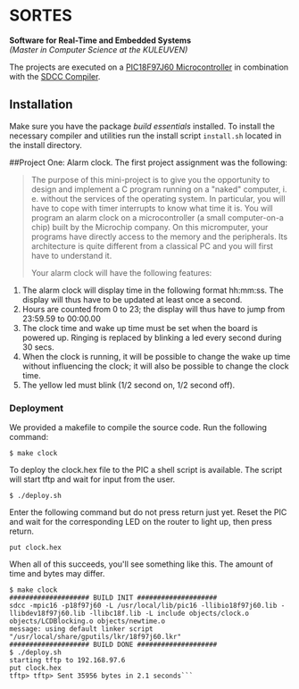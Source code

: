 # SORTES

**Software for Real-Time and Embedded Systems**  
_(Master in Computer Science at the KULEUVEN)_

The projects are executed on a [PIC18F97J60 Microcontroller](http://www.microchip.com/wwwproducts/Devices.aspx?dDocName=en026439) in combination with the [SDCC Compiler](http://sdcc.sourceforge.net/doc/sdccman.pdf).

## Installation 
Make sure you have the package *build essentials* installed. To install the necessary compiler and utilities run the install script `install.sh` located in the install directory. 

##Project One: Alarm clock.
The first project assignment was the following:
>The purpose of this mini-project is to give you the opportunity to design and implement a C program running on a "naked" computer, i. e. without the services of the operating system. In particular, you will have to cope with timer interrupts to know what time it is. You will program an alarm clock on a microcontroller (a small computer-on-a chip) built by the Microchip company. On this micromputer, your programs have directly access to the memory and the peripherals. Its architecture is quite different from a classical PC and you will first have to understand it.
>
> Your alarm clock will have the following features:  
 1. The alarm clock will display time in the following format hh:mm:ss. The display will thus have to be updated at least once a second. 
 2. Hours are counted from 0 to 23; the display will thus have to jump from 23:59.59 to 00:00.00 
 3. The clock time and wake up time must be set when the board is powered up. Ringing is replaced by blinking a led every second during 30 secs. 
 4. When the clock is running, it will be possible to change the wake up time without influencing the clock; it will also be possible to change the clock time. 
 5. The yellow led must blink (1/2 second on, 1/2 second off).  

### Deployment

We provided a makefile to compile the source code. Run the following command:
```
$ make clock
```
To deploy the clock.hex file to the PIC a shell script is available. The script will start tftp and wait for input from the user. 
```
$ ./deploy.sh
```
Enter the following command but do not press return just yet. Reset the PIC and wait for the corresponding LED on the router to light up, then press return.
```
put clock.hex     
```
When all of this succeeds, you'll see something like this. The amount of time and bytes may differ.
```
$ make clock 
#################### BUILD INIT ####################
sdcc -mpic16 -p18f97j60 -L /usr/local/lib/pic16 -llibio18f97j60.lib -llibdev18f97j60.lib -llibc18f.lib -L include objects/clock.o objects/LCDBlocking.o objects/newtime.o
message: using default linker script "/usr/local/share/gputils/lkr/18f97j60.lkr"
#################### BUILD DONE ####################
$ ./deploy.sh 
starting tftp to 192.168.97.6
put clock.hex
tftp> tftp> Sent 35956 bytes in 2.1 seconds```
```